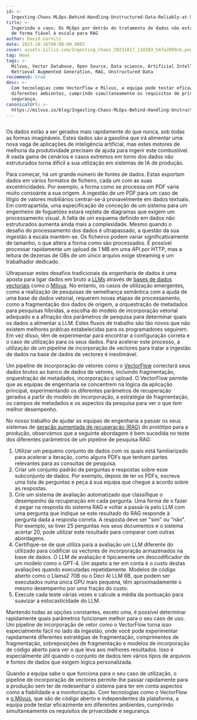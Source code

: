 ```yaml
---
id: >-
  Ingesting-Chaos-MLOps-Behind-Handling-Unstructured-Data-Reliably-at-Scale-for-RAG.md
title: >-
  Ingerindo o caos: Os MLOps por detrás do tratamento de dados não estruturados
  de forma fiável à escala para RAG
author: David Garnitz
date: 2023-10-16T00:00:00.000Z
cover: assets.zilliz.com/Ingesting_Chaos_20231017_110103_54fe2009cb.png
tag: News
tags: >-
  Milvus, Vector Database, Open Source, Data science, Artificial Intelligence,
  Retrieval Augmented Generation, RAG, Unstructured Data
recommend: true
desc: >-
  Com tecnologias como VectorFlow e Milvus, a equipa pode testar eficazmente em
  diferentes ambientes, cumprindo simultaneamente os requisitos de privacidade e
  segurança.
canonicalUrl: >-
  https://milvus.io/blog/Ingesting-Chaos-MLOps-Behind-Handling-Unstructured-Data-Reliably-at-Scale-for-RAG.md
---
```

<p>
  <span class="img-wrapper">
    <img translate="no" src="https://assets.zilliz.com/Ingesting_Chaos_20231017_110103_54fe2009cb.png" alt="" class="doc-image" id="" />
    <span></span>
  </span>
</p>
<p>Os dados estão a ser gerados mais rapidamente do que nunca, sob todas as formas imagináveis. Estes dados são a gasolina que irá alimentar uma nova vaga de aplicações de inteligência artificial, mas estes motores de melhoria da produtividade precisam de ajuda para ingerir este combustível. A vasta gama de cenários e casos extremos em torno dos dados não estruturados torna difícil a sua utilização em sistemas de IA de produção.</p>
<p>Para começar, há um grande número de fontes de dados. Estas exportam dados em vários formatos de ficheiro, cada um com as suas excentricidades. Por exemplo, a forma como se processa um PDF varia muito consoante a sua origem. A ingestão de um PDF para um caso de litígio de valores mobiliários centrar-se-á provavelmente em dados textuais. Em contrapartida, uma especificação de conceção de um sistema para um engenheiro de foguetões estará repleta de diagramas que exigem um processamento visual. A falta de um esquema definido em dados não estruturados aumenta ainda mais a complexidade. Mesmo quando o desafio do processamento dos dados é ultrapassado, a questão da sua ingestão à escala mantém-se. Os ficheiros podem variar significativamente de tamanho, o que altera a forma como são processados. É possível processar rapidamente um upload de 1 MB em uma API por HTTP, mas a leitura de dezenas de GBs de um único arquivo exige streaming e um trabalhador dedicado.</p>
<p>Ultrapassar estes desafios tradicionais da engenharia de dados é uma aposta para ligar dados em bruto a <a href="https://zilliz.com/glossary/large-language-models-(llms)">LLMs</a> através de <a href="https://zilliz.com/learn/what-is-vector-database">bases de dados vectoriais</a> como o <a href="https://github.com/milvus-io/milvus">Milvus</a>. No entanto, os casos de utilização emergentes, como a realização de pesquisas de semelhança semântica com a ajuda de uma base de dados vetorial, requerem novas etapas de processamento, como a fragmentação dos dados de origem, a orquestração de metadados para pesquisas híbridas, a escolha do modelo de incorporação vetorial adequado e a afinação dos parâmetros de pesquisa para determinar quais os dados a alimentar a LLM. Estes fluxos de trabalho são tão novos que não existem melhores práticas estabelecidas para os programadores seguirem. Em vez disso, têm de experimentar para encontrar a configuração correta e o caso de utilização para os seus dados. Para acelerar este processo, a utilização de um pipeline de incorporação de vectores para tratar a ingestão de dados na base de dados de vectores é inestimável.</p>
<p>Um pipeline de incorporação de vetores como o <a href="https://github.com/dgarnitz/vectorflow">VectorFlow</a> conectará seus dados brutos ao banco de dados de vetores, incluindo fragmentação, orquestração de metadados, incorporação e upload. O VectorFlow permite que as equipas de engenharia se concentrem na lógica da aplicação principal, experimentando os diferentes parâmetros de recuperação gerados a partir do modelo de incorporação, a estratégia de fragmentação, os campos de metadados e os aspectos da pesquisa para ver o que tem melhor desempenho.</p>
<p>No nosso trabalho de ajudar as equipas de engenharia a passar os seus sistemas de <a href="https://zilliz.com/use-cases/llm-retrieval-augmented-generation">geração aumentada de recuperação (RAG)</a> do protótipo para a produção, observámos que a seguinte abordagem é bem sucedida no teste dos diferentes parâmetros de um pipeline de pesquisa RAG:</p>
<ol>
<li>Utilizar um pequeno conjunto de dados com os quais está familiarizado para acelerar a iteração, como alguns PDFs que tenham partes relevantes para as consultas de pesquisa.</li>
<li>Criar um conjunto padrão de perguntas e respostas sobre esse subconjunto de dados. Por exemplo, depois de ler os PDFs, escreva uma lista de perguntas e peça à sua equipa que chegue a acordo sobre as respostas.</li>
<li>Crie um sistema de avaliação automatizado que classifique o desempenho da recuperação em cada pergunta. Uma forma de o fazer é pegar na resposta do sistema RAG e voltar a passá-la pelo LLM com uma pergunta que indique se este resultado do RAG responde à pergunta dada a resposta correta. A resposta deve ser "sim" ou "não". Por exemplo, se tiver 25 perguntas nos seus documentos e o sistema acertar 20, pode utilizar este resultado para comparar com outras abordagens.</li>
<li>Certifique-se de que utiliza para a avaliação um LLM diferente do utilizado para codificar os vectores de incorporação armazenados na base de dados. O LLM de avaliação é tipicamente um descodificador de um modelo como o GPT-4. Um aspeto a ter em conta é o custo destas avaliações quando executadas repetidamente. Modelos de código aberto como o Llama2 70B ou o Deci AI LLM 6B, que podem ser executados numa única GPU mais pequena, têm aproximadamente o mesmo desempenho por uma fração do custo.</li>
<li>Execute cada teste várias vezes e calcule a média da pontuação para suavizar a estocasticidade do LLM.</li>
</ol>
<p>Mantendo todas as opções constantes, exceto uma, é possível determinar rapidamente quais parâmetros funcionam melhor para o seu caso de uso. Um pipeline de incorporação de vetor como o VectorFlow torna isso especialmente fácil no lado da ingestão, onde você pode experimentar rapidamente diferentes estratégias de fragmentação, comprimentos de fragmentação, sobreposições de fragmentação e modelos de incorporação de código aberto para ver o que leva aos melhores resultados. Isso é especialmente útil quando o conjunto de dados tem vários tipos de arquivos e fontes de dados que exigem lógica personalizada.</p>
<p>Quando a equipa sabe o que funciona para o seu caso de utilização, o pipeline de incorporação de vectores permite-lhe passar rapidamente para a produção sem ter de redesenhar o sistema para ter em conta aspectos como a fiabilidade e a monitorização. Com tecnologias como o VectorFlow e <a href="https://zilliz.com/what-is-milvus">o Milvus</a>, que são de código aberto e independentes da plataforma, a equipa pode testar eficazmente em diferentes ambientes, cumprindo simultaneamente os requisitos de privacidade e segurança.</p>
